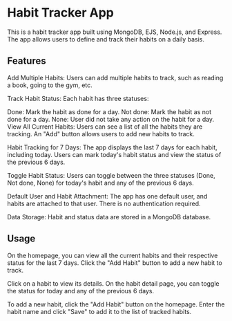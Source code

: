 # Habit Tracker App
This is a habit tracker app built using MongoDB, EJS, Node.js, and Express. The app allows users to define and track their habits on a daily basis.

## Features
Add Multiple Habits: Users can add multiple habits to track, such as reading a book, going to the gym, etc.

Track Habit Status: Each habit has three statuses:

Done: Mark the habit as done for a day.
Not done: Mark the habit as not done for a day.
None: User did not take any action on the habit for a day.
View All Current Habits: Users can see a list of all the habits they are tracking. An "Add" button allows users to add new habits to track.

Habit Tracking for 7 Days: The app displays the last 7 days for each habit, including today. Users can mark today's habit status and view the status of the previous 6 days.

Toggle Habit Status: Users can toggle between the three statuses (Done, Not done, None) for today's habit and any of the previous 6 days.

Default User and Habit Attachment: The app has one default user, and habits are attached to that user. There is no authentication required.

Data Storage: Habit and status data are stored in a MongoDB database.


##  Usage
On the homepage, you can view all the current habits and their respective status for the last 7 days. Click the "Add Habit" button to add a new habit to track.

Click on a habit to view its details. On the habit detail page, you can toggle the status for today and any of the previous 6 days.

To add a new habit, click the "Add Habit" button on the homepage. Enter the habit name and click "Save" to add it to the list of tracked habits.

